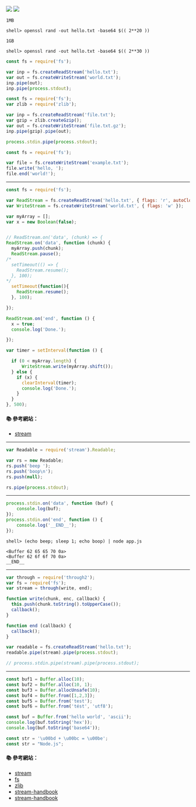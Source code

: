 
![](http://i.imgur.com/ZagBbq3.jpg)
![](http://i.imgur.com/K6LPzRw.png)

`1MB`
```
shell> openssl rand -out hello.txt -base64 $(( 2**20 ))
```

`1GB`
```
shell> openssl rand -out hello.txt -base64 $(( 2**30 ))
```

```js
const fs = require('fs');

var inp = fs.createReadStream('hello.txt');
var out = fs.createWriteStream('world.txt');
inp.pipe(out);
inp.pipe(process.stdout);
```

```js
const fs = require('fs');
var zlib = require('zlib');

var inp = fs.createReadStream('file.txt');
var gzip = zlib.createGzip();
var out = fs.createWriteStream('file.txt.gz');
inp.pipe(gzip).pipe(out);
```

```js
process.stdin.pipe(process.stdout);
```

```js
const fs = require('fs');

var file = fs.createWriteStream('example.txt');
file.write('hello, ');
file.end('world!');
```

---

```js
const fs = require('fs');

var ReadStream = fs.createReadStream('hello.txt', { flags: 'r', autoClose: true, highWaterMark: 1024 * 16 });
var WriteStream = fs.createWriteStream('world.txt', { flags: 'w' });

var myArray = [];
var x = new Boolean(false);


// ReadStream.on('data', (chunk) => {
ReadStream.on('data', function (chunk) {
  myArray.push(chunk);
  ReadStream.pause();
/*
  setTimeout(() => {
    ReadStream.resume();
  }, 100);
*/
  setTimeout(function(){
    ReadStream.resume();
  }, 100);

});

ReadStream.on('end', function () {
  x = true;
  console.log('Done.');

});

var timer = setInterval(function () {

  if (0 < myArray.length) {
      WriteStream.write(myArray.shift()); 
  } else {
    if (x) {
      clearInterval(timer);
      console.log('Done.');
    }
  }
}, 500);
```

#### :books: 參考網站：
- [stream](https://nodejs.org/api/stream.html)

---

```js
var Readable = require('stream').Readable;

var rs = new Readable;
rs.push('beep ');
rs.push('boop\n');
rs.push(null);

rs.pipe(process.stdout);
```

---

```js
process.stdin.on('data', function (buf) {
    console.log(buf);
});
process.stdin.on('end', function () {
    console.log('__END__');
});
```

```
shell> (echo beep; sleep 1; echo boop) | node app.js 
```

```
<Buffer 62 65 65 70 0a>
<Buffer 62 6f 6f 70 0a>
__END__
```

---

```js
var through = require('through2');
var fs = require('fs');
var stream = through(write, end);

function write(chunk, enc, callback) {
  this.push(chunk.toString().toUpperCase());
  callback();
}

function end (callback) {
  callback();
}

var readable = fs.createReadStream('hello.txt');
readable.pipe(stream).pipe(process.stdout);

// process.stdin.pipe(stream).pipe(process.stdout);
```

---
```js
const buf1 = Buffer.alloc(10);
const buf2 = Buffer.alloc(10, 1);
const buf3 = Buffer.allocUnsafe(10);
const buf4 = Buffer.from([1,2,3]);
const buf5 = Buffer.from('test');
const buf6 = Buffer.from('tést', 'utf8');

const buf = Buffer.from('hello world', 'ascii');
console.log(buf.toString('hex'));
console.log(buf.toString('base64'));

const str = '\u00bd + \u00bc = \u00be';
const str = "Node.js";

```

#### :books: 參考網站：

- [stream](https://nodejs.org/api/stream.html)
- [fs](https://nodejs.org/api/fs.html)
- [zlib](https://nodejs.org/api/zlib.html)
- [stream-handbook](https://github.com/substack/stream-handbook)
- [stream-handbook](https://github.com/jabez128/stream-handbook)